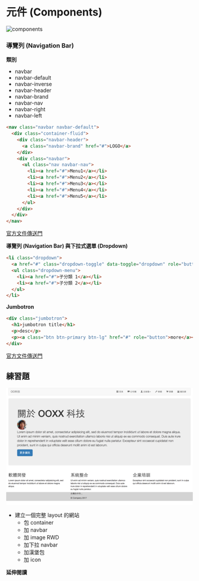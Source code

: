 # 元件 (Components)

![components](http://getbootstrap.com/assets/img/components.png)

### 導覽列 (Navigation Bar)

**類別**

* navbar
* navbar-default
* navbar-inverse
* navbar-header
* navbar-brand
* navbar-nav
* navbar-right
* navbar-left


```html
<nav class="navbar navbar-default">
  <div class="container-fluid">
    <div class="navbar-header">
      <a class="navbar-brand" href="#">LOGO</a>
    </div>
    <div class="navbar">
      <ul class="nav navbar-nav">
        <li><a href="#">Menu1</a></li>
        <li><a href="#">Menu2</a></li>
        <li><a href="#">Menu3</a></li>
        <li><a href="#">Menu4</a></li>
        <li><a href="#">Menu5</a></li>
      </ul>
    </div>
  </div>
</nav>
```

[官方文件傳送門](http://getbootstrap.com/components/#navbar)


**導覽列 (Navigation Bar) 與下拉式選單 (Dropdown)**

```html
<li class="dropdown">
  <a href="#" class="dropdown-toggle" data-toggle="dropdown" role="button" aria-haspopup="true" aria-expanded="false">母分類<span class="caret"></span></a>
  <ul class="dropdown-menu">
    <li><a href="#">子分類 1</a></li>
    <li><a href="#">子分類 2</a></li>
  </ul>
</li>
```

**Jumbotron**

```html
<div class="jumbotron">
  <h1>jumbotron title</h1>
  <p>desc</p>
  <p><a class="btn btn-primary btn-lg" href="#" role="button">more</a></p>
</div>
```

[官方文件傳送門](http://getbootstrap.com/components/#jumbotron)

## 練習題

![sample](./assets/sample.png)

* 建立一個完整 layout 的網站
  * 包 container
  * 加 navbar
  * 加 image RWD
  * 加下拉 navbar
  * 加漢堡包
  * 加 icon

<!--

預告下次上課，我們將介紹更多的元件，及更多的練習題，並開始使用 Javascript，將我們的網頁動起來，並帶到一點 CSS 預處理器的觀念。

-->

**延伸閱讀**
